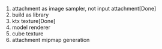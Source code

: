 1. attachment as image sampler, not input attachment[Done]
2. build as library
3. ktx texture[Done]
4. model renderer
5. cube texture
6. attachment mipmap generation



